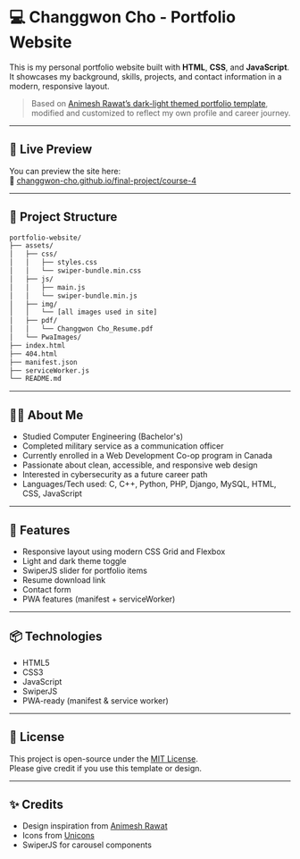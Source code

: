 # 💻 Changgwon Cho - Portfolio Website

This is my personal portfolio website built with **HTML**, **CSS**, and **JavaScript**.  
It showcases my background, skills, projects, and contact information in a modern, responsive layout.

> Based on [Animesh Rawat’s dark-light themed portfolio template](https://github.com/rawatanimesh/portfolio-website-dark-light-themes), modified and customized to reflect my own profile and career journey.

---

## 🔗 Live Preview

You can preview the site here:  
📍 [changgwon-cho.github.io/final-project/course-4](https://changgwon-cho.github.io/final-project/course-4/)

---

## 📁 Project Structure

```bash
portfolio-website/
├── assets/
│   ├── css/
│   │   ├── styles.css
│   │   └── swiper-bundle.min.css
│   ├── js/
│   │   ├── main.js
│   │   └── swiper-bundle.min.js
│   ├── img/
│   │   └── [all images used in site]
│   ├── pdf/
│   │   └── Changgwon Cho_Resume.pdf
│   └── PwaImages/
├── index.html
├── 404.html
├── manifest.json
├── serviceWorker.js
└── README.md
```
---

## 🧑‍💻 About Me

- Studied Computer Engineering (Bachelor's)  
- Completed military service as a communication officer  
- Currently enrolled in a Web Development Co-op program in Canada  
- Passionate about clean, accessible, and responsive web design  
- Interested in cybersecurity as a future career path  
- Languages/Tech used: C, C++, Python, PHP, Django, MySQL, HTML, CSS, JavaScript  

---

## 🚀 Features

- Responsive layout using modern CSS Grid and Flexbox  
- Light and dark theme toggle  
- SwiperJS slider for portfolio items  
- Resume download link  
- Contact form  
- PWA features (manifest + serviceWorker)  

---

## 📦 Technologies

- HTML5  
- CSS3  
- JavaScript  
- SwiperJS  
- PWA-ready (manifest & service worker)

---

## 📄 License

This project is open-source under the [MIT License](LICENSE).  
Please give credit if you use this template or design.

---

## ✨ Credits

- Design inspiration from [Animesh Rawat](https://github.com/rawatanimesh)  
- Icons from [Unicons](https://iconscout.com/unicons)  
- SwiperJS for carousel components
